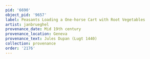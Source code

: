 ```yaml
---
pid: '6690'
object_pid: '9657'
label: Peasants Loading a One-horse Cart with Root Vegetables
artist: janbrueghel
provenance_date: Mid 19th century
provenance_location: Geneva
provenance_text: Jules Dupan (Lugt 1440)
collection: provenance
order: '2176'
---
```


